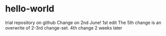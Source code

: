 # hello-world
trial repository on github
Change on 2nd June!
1st edit
The 5th change is an overwrite of 2-3rd change-set.
4th change 2 weeks later
